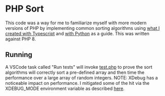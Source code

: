 # PHP Sort

This code was a way for me to familiarize myself with more modern versions of PHP by implementing common sorting algorithms using [what I created with Typescript](https://github.com/richardwalenga/typescriptsort) and [with Python](https://github.com/richardwalenga/pythonsort) as a guide. This was written against PHP 8.

## Running

A VSCode task called "Run tests" will invoke [test.php](test.php) to prove the sort algorithms will correctly sort a pre-defined array and then time the performance over a large array of random integers. NOTE: XDebug has
a noticeable impact on performance. I mitigated some of the hit via the XDEBUG_MODE environment variable as
described [here](https://xdebug.org/docs/all_settings#mode).